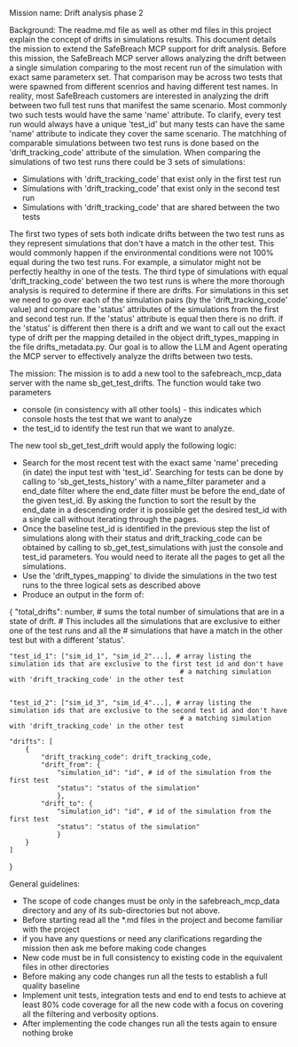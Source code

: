Mission name: Drift analysis phase 2

Background:
The readme.md file as well as other md files in this project explain the concept of drifts in simulations results. This document details the mission to extend the SafeBreach MCP support for drift analysis. Before this mission, the SafeBreach MCP server allows analyzing the drift between a single simulation comparing to the most recent run of the simulation with exact same parameterx set. That comparison may be across two tests that were spawned from different scenrios and having different test names. In reality, most SafeBreach customers are interested in analyzing the drift between two full test runs that manifest the same scenario. Most commonly two such tests would have the same 'name' attribute. To clarify, every test run would always have a unique 'test_id' but many tests can have the same 'name' attribute to indicate they cover the same scenario.
The matchhing of comparable simulations between two test runs is done based on the 'drift_tracking_code' attribute of the simulation.
When comparing the simulations of two test runs there could be 3 sets of simulations:
 - Simulations with 'drift_tracking_code' that exist only in the first test run
 - Simulations with 'drift_tracking_code' that exist only in the second test run
 - Simulations with 'drift_tracking_code' that are shared between the two tests

 The first two types of sets both indicate drifts between the two test runs as they represent simulations that don't have a match in the other test. This would commonly happen if the environmental conditions were not 100% equal during the two test runs. For example, a simulator might not be perfectly healthy in one of the tests.
 The third type of simulations with equal 'drift_tracking_code' between the two test runs is where the more thorough analysis is required to determine if there are drifts. For simulations in this set we need to go over each of the simulation pairs (by the 'drift_tracking_code' value) and compare the 'status' attributes of the simulations from the first and second test run. If the 'status' attribute is equal then there is no drift. if the 'status' is different then there is a drift and we want to call out the exact type of drift per the mapping detailed in the object drift_types_mapping in the file drifts_metadata.py. Our goal is to allow the LLM and Agent operating the MCP server to effectively analyze the drifts between two tests.

The mission:
The mission is to add a new tool to the safebreach_mcp_data server with the name sb_get_test_drifts. The function would take two parameters
 - console (in consistency with all other tools) - this indicates which console hosts the test that we want to analyze
 - the test_id to identify the test run that we want to analyze.

The new tool sb_get_test_drift would apply the following logic:
 - Search for the most recent test with the exact same 'name' preceding (in date) the input test with 'test_id'.
   Searching for tests can be done by calling to 'sb_get_tests_history' with a name_filter parameter and a end_date filter where the end_date filter must be before the end_date of the given test_id. By asking the function to sort the result by the end_date in a descending order it is possible get the desired test_id with a single call without iterating through the pages.
 - Once the baseline test_id is identified in the previous step the list of simulations along with their status and drift_tracking_code can be obtained by calling to sb_get_test_simulations with just the console and test_id parameters. You would need to iterate all the pages to get all the simulations.
 - Use the 'drift_types_mapping' to divide the simulations in the two test runs to the three logical sets as described above
 - Produce an output in the form of:

 {
    "total_drifts": number,    # sums the total number of simulations that are in a state of drift.
                                # This includes all the simulations that are exclusive to either one of the test runs and all the
                                # simulations that have a match in the other test but with a different 'status'.

    "test_id_1": ["sim_id_1", "sim_id_2"...], # array listing the simulation ids that are exclusive to the first test id and don't have
                                               # a matching simulation with 'drift_tracking_code' in the other test

  
    "test_id_2": ["sim_id_3", "sim_id_4"...], # array listing the simulation ids that are exclusive to the second test id and don't have
                                               # a matching simulation with 'drift_tracking_code' in the other test

    "drifts": [
        {
            "drift_tracking_code": drift_tracking_code,
            "drift_from": {
                "simulation_id": "id", # id of the simulation from the first test
                "status": "status of the simulation"
                },
            "drift_to": {
                "simulation_id": "id", # id of the simulation from the first test
                "status": "status of the simulation"
                }
        }
    ] 
                                                                                            
 }


 General guidelines:
- The scope of code changes must be only in the safebreach_mcp_data directory and any of its sub-directories but not above.
- Before starting read all the *.md files in the project and become familiar with the project
- if you have any questions or need any clarifications regarding the mission then ask me before making code changes
- New code must be in full consistency to existing code in the equivalent files in other directories
- Before making any code changes run all the tests to establish a full quality baseline 
- Implement unit tests, integration tests and end to end tests to achieve at least 80% code coverage for all the new code with a focus on covering all the filtering and verbosity options.
- After implementing the code changes run all the tests again to ensure nothing broke
